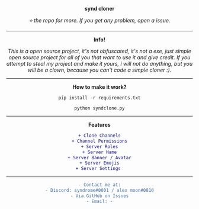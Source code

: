<div align="center">

**synd cloner**

*⭐️ the repo for more. If you get any problem, open a issue.*
___

**Info!**

*This is a open source project, it's not obfuscated, it's not a exe, just simple open source project for all of you that want to use it and give credit. If you attempt to steal my project and make it yours, i will not do anything, but you will be a clown, because you can't code a simple cloner :).*
___
**How to make it work?**

`pip install -r requirements.txt`

`python syndclone.py`
___
**__Features__**

```diff
+ Clone Channels
+ Channel Permissions
+ Server Roles
+ Server Name
+ Server Banner / Avatar
+ Server Emojis
+ Server Settings 
```
___

```diff
- Contact me at:
- Discord: syndrome#0001 / alex moon#0810
- Via GitHub on Issues
- Email: -
```
